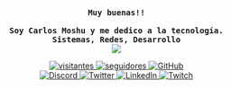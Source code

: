 <div align="justify">
  <p align="center">
    <samp>
      <b>
        Muy buenas!!
        <br>
        <br>
        Soy Carlos Moshu y me dedico a la tecnología.
        <br>
        Sistemas, Redes, Desarrollo
      </b>
      <br>
      <image
        src="https://readme-typing-svg.herokuapp.com?font=Iosevka&size=16&color=6791c9&center=true&width=410&height=45&lines=public+void+Hola+()+{}">
    </samp>
  </p>
  <p align="center">
    <a href="https://github.com/carlosmoshudev">
      <img src="https://komarev.com/ghpvc/?username=carlosmoshudev&label=Visitantes&logo=GitHub&color=blueviolet"
        alt="visitantes" />
    </a>
    <a href="https://github.com/carlosmoshudev">
      <img src="https://img.shields.io/github/followers/carlosmoshudev?label=Seguidores&logo=GitHub&colorB=blueviolet"
        alt="seguidores" />
    </a>
    <a href="https://github.com/carlosmoshudev">
      <img src="https://img.shields.io/github/stars/carlosmoshudev?label=Stars&logo=GitHub&colorB=blueviolet"
        alt="GitHub" />
    </a>
    <br>
    <a href="https://discord.gg/xjgdPqHtRp">
      <img src="https://shields.io/discord/761964233055273000?label=Servidor&logo=Discord&colorB=7289DA"
        alt="Discord" />
    </a>
    <a href="https://twitter.com/carlosmoshu">
      <img src="https://img.shields.io/twitter/follow/carlosmoshu?label=Twitter&logo=twitter&colorB=blue&style=flat"
        alt="Twitter" />
    </a>
    <a href="https://www.linkedin.com/in/carlos-moshu/">
      <img src="https://img.shields.io/badge/LinkedIn-blue?logo=linkedin&labelColor=blue" alt="LinkedIn" />
    </a>
    <a href="https://www.twitch.tv/carlosmoshutv">
      <img src="https://img.shields.io/badge/Twitch-9146FF?logo=twitch&logoColor=white" alt="Twitch" />
    </a>
  </p>
</div>

